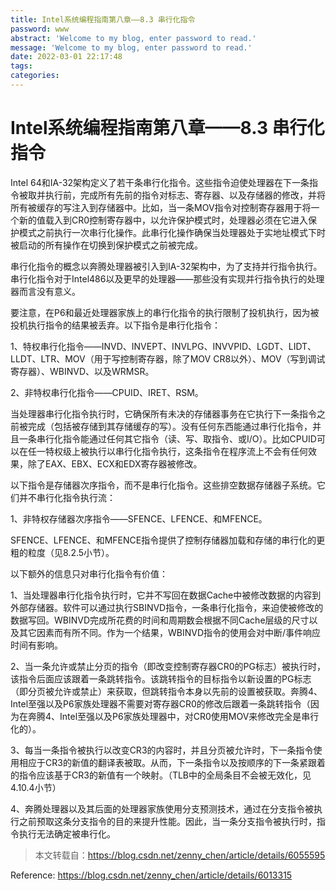 ```yaml
---
title: Intel系统编程指南第八章——8.3 串行化指令
password: www
abstract: 'Welcome to my blog, enter password to read.'
message: 'Welcome to my blog, enter password to read.'
date: 2022-03-01 22:17:48
tags:
categories:
---
```


# Intel系统编程指南第八章——8.3 串行化指令

Intel 64和IA-32架构定义了若干条串行化指令。这些指令迫使处理器在下一条指令被取并执行前，完成所有先前的指令对标志、寄存器、以及存储器的修改，并将所有被缓存的写注入到存储器中。比如，当一条MOV指令对控制寄存器用于将一个新的值载入到CR0控制寄存器中，以允许保护模式时，处理器必须在它进入保护模式之前执行一次串行化操作。此串行化操作确保当处理器处于实地址模式下时被启动的所有操作在切换到保护模式之前被完成。

串行化指令的概念以奔腾处理器被引入到IA-32架构中，为了支持并行指令执行。串行化指令对于Intel486以及更早的处理器——那些没有实现并行指令执行的处理器而言没有意义。

要注意，在P6和最近处理器家族上的串行化指令的执行限制了投机执行，因为被投机执行指令的结果被丢弃。以下指令是串行化指令：

1、特权串行化指令——INVD、INVEPT、INVLPG、INVVPID、LGDT、LIDT、LLDT、LTR、MOV（用于写控制寄存器，除了MOV CR8以外）、MOV（写到调试寄存器）、WBINVD、以及WRMSR。

2、非特权串行化指令——CPUID、IRET、RSM。

当处理器串行化指令执行时，它确保所有未决的存储器事务在它执行下一条指令之前被完成（包括被存储到其存储缓存的写）。没有任何东西能通过串行化指令，并且一条串行化指令能通过任何其它指令（读、写、取指令、或I/O）。比如CPUID可以在任一特权级上被执行以串行化指令执行，这条指令在程序流上不会有任何效果，除了EAX、EBX、ECX和EDX寄存器被修改。

以下指令是存储器次序指令，而不是串行化指令。这些排空数据存储器子系统。它们并不串行化指令执行流：

1、非特权存储器次序指令——SFENCE、LFENCE、和MFENCE。

SFENCE、LFENCE、和MFENCE指令提供了控制存储器加载和存储的串行化的更粗的粒度（见8.2.5小节）。

以下额外的信息只对串行化指令有价值：

1、当处理器串行化指令执行时，它并不写回在数据Cache中被修改数据的内容到外部存储器。软件可以通过执行SBINVD指令，一条串行化指令，来迫使被修改的数据写回。WBINVD完成所花费的时间和周期数会根据不同Cache层级的尺寸以及其它因素而有所不同。作为一个结果，WBINVD指令的使用会对中断/事件响应时间有影响。

2、当一条允许或禁止分页的指令（即改变控制寄存器CR0的PG标志）被执行时，该指令后面应该跟着一条跳转指令。该跳转指令的目标指令以新设置的PG标志（即分页被允许或禁止）来获取，但跳转指令本身以先前的设置被获取。奔腾4、Intel至强以及P6家族处理器不需要对寄存器CR0的修改后跟着一条跳转指令（因为在奔腾4、Intel至强以及P6家族处理器中，对CR0使用MOV来修改完全是串行化的）。

3、每当一条指令被执行以改变CR3的内容时，并且分页被允许时，下一条指令使用相应于CR3的新值的翻译表被取。从而，下一条指令以及按顺序的下一条紧跟着的指令应该基于CR3的新值有一个映射。（TLB中的全局条目不会被无效化，见4.10.4小节）

4、奔腾处理器以及其后面的处理器家族使用分支预测技术，通过在分支指令被执行之前预取这条分支指令的目的来提升性能。因此，当一条分支指令被执行时，指令执行无法确定被串行化。

> 本文转载自：https://blog.csdn.net/zenny_chen/article/details/6055595

Reference: https://blog.csdn.net/zenny_chen/article/details/6013315